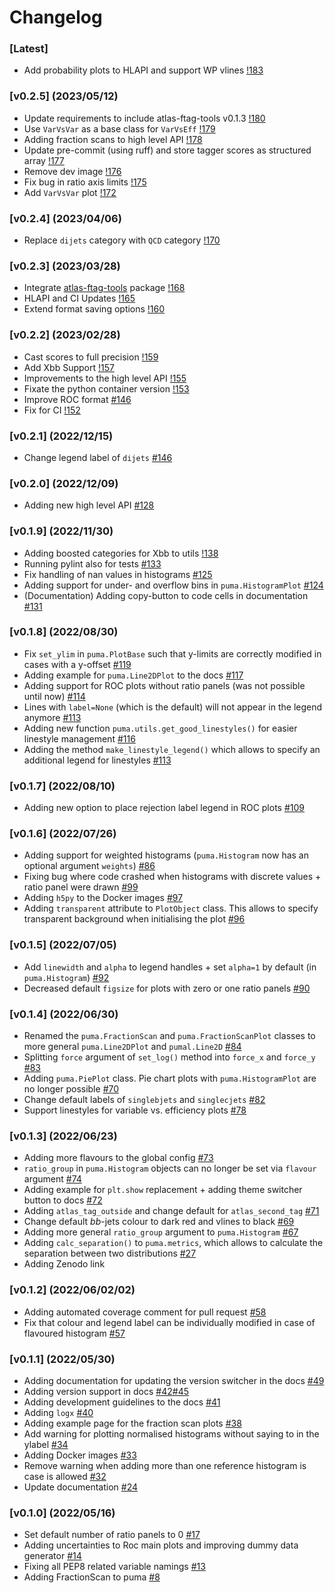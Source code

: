 # Changelog

### [Latest]

- Add probability plots to HLAPI and support WP vlines [!183](https://github.com/umami-hep/puma/pull/183)


### [v0.2.5] (2023/05/12)

- Update requirements to include atlas-ftag-tools v0.1.3 [!180](https://github.com/umami-hep/puma/pull/180)
- Use `VarVsVar` as a base class for `VarVsEff` [!179](https://github.com/umami-hep/puma/pull/179)
- Adding fraction scans to high level API [!178](https://github.com/umami-hep/puma/pull/178)
- Update pre-commit (using ruff) and store tagger scores as structured array [!177](https://github.com/umami-hep/puma/pull/177)
- Remove dev image [!176](https://github.com/umami-hep/puma/pull/176)
- Fix bug in ratio axis limits [!175](https://github.com/umami-hep/puma/pull/175)
- Add `VarVsVar` plot [!172](https://github.com/umami-hep/puma/pull/172)

### [v0.2.4] (2023/04/06)

- Replace `dijets` category with `QCD` category [!170](https://github.com/umami-hep/puma/pull/170)

### [v0.2.3] (2023/03/28)

- Integrate [atlas-ftag-tools](https://github.com/umami-hep/atlas-ftag-tools/) package [!168](https://github.com/umami-hep/puma/pull/168)
- HLAPI and CI Updates [!165](https://github.com/umami-hep/puma/pull/165)
- Extend format saving options [!160](https://github.com/umami-hep/puma/pull/160)

### [v0.2.2] (2023/02/28)

- Cast scores to full precision [!159](https://github.com/umami-hep/puma/pull/159)
- Add Xbb Support [!157](https://github.com/umami-hep/puma/pull/157)
- Improvements to the high level API [!155](https://github.com/umami-hep/puma/pull/155)
- Fixate the python container version [!153](https://github.com/umami-hep/puma/pull/153)
- Improve ROC format [#146](https://github.com/umami-hep/puma/pull/149)
- Fix for CI [!152](https://github.com/umami-hep/puma/pull/152)

### [v0.2.1] (2022/12/15)

- Change legend label of `dijets` [#146](https://github.com/umami-hep/puma/pull/146)

### [v0.2.0] (2022/12/09)

- Adding new high level API [#128](https://github.com/umami-hep/puma/pull/128)

### [v0.1.9] (2022/11/30)

- Adding boosted categories for Xbb to utils [!138](https://github.com/umami-hep/puma/pull/138)
- Running pylint also for tests [#133](https://github.com/umami-hep/puma/pull/133)
- Fix handling of nan values in histograms [#125](https://github.com/umami-hep/puma/pull/125)
- Adding support for under- and overflow bins in `puma.HistogramPlot` [#124](https://github.com/umami-hep/puma/pull/124)
- (Documentation) Adding copy-button to code cells in documentation [#131](https://github.com/umami-hep/puma/pull/131)

### [v0.1.8] (2022/08/30)

- Fix `set_ylim` in `puma.PlotBase` such that y-limits are correctly modified in cases with a y-offset [#119](https://github.com/umami-hep/puma/pull/119)
- Adding example for `puma.Line2DPlot` to the docs [#117](https://github.com/umami-hep/puma/pull/117)
- Adding support for ROC plots without ratio panels (was not possible until now) [#114](https://github.com/umami-hep/puma/pull/114)
- Lines with `label=None` (which is the default) will not appear in the legend anymore [#113](https://github.com/umami-hep/puma/pull/113)
- Adding new function `puma.utils.get_good_linestyles()` for easier linestyle management [#116](https://github.com/umami-hep/puma/pull/116)
- Adding the method `make_linestyle_legend()` which allows to specify an additional legend for linestyles [#113](https://github.com/umami-hep/puma/pull/113)

### [v0.1.7] (2022/08/10)

- Adding new option to place rejection label legend in ROC plots [#109](https://github.com/umami-hep/puma/pull/109)

### [v0.1.6] (2022/07/26)

- Adding support for weighted histograms (`puma.Histogram` now has an optional argument `weights`) [#86](https://github.com/umami-hep/puma/pull/86)
- Fixing bug where code crashed when histograms with discrete values + ratio panel were drawn [#99](https://github.com/umami-hep/puma/pull/99)
- Adding `h5py` to the Docker images [#97](https://github.com/umami-hep/puma/pull/97)
- Adding `transparent` attribute to `PlotObject` class. This allows to specify transparent background when initialising the plot [#96](https://github.com/umami-hep/puma/pull/96)

### [v0.1.5] (2022/07/05)

- Add `linewidth` and `alpha` to legend handles + set `alpha=1` by default (in `puma.Histogram`) [#92](https://github.com/umami-hep/puma/pull/92)
- Decreased default `figsize` for plots with zero or one ratio panels [#90](https://github.com/umami-hep/puma/pull/90)

### [v0.1.4] (2022/06/30)

- Renamed the `puma.FractionScan` and `puma.FractionScanPlot` classes to more general `puma.Line2DPlot` and `pumal.Line2D` [#84](https://github.com/umami-hep/puma/pull/84)
- Splitting `force` argument of `set_log()` method into `force_x` and `force_y` [#83](https://github.com/umami-hep/puma/pull/83)
- Adding `puma.PiePlot` class. Pie chart plots with `puma.HistogramPlot` are no longer possible [#70](https://github.com/umami-hep/puma/pull/70)
- Change default labels of `singlebjets` and `singlecjets` [#82](https://github.com/umami-hep/puma/pull/82)
- Support linestyles for variable vs. efficiency plots [#78](https://github.com/umami-hep/puma/pull/78)

### [v0.1.3] (2022/06/23)

- Adding more flavours to the global config  [#73](https://github.com/umami-hep/puma/pull/73)
- `ratio_group` in `puma.Histogram` objects can no longer be set via `flavour` argument [#74](https://github.com/umami-hep/puma/pull/74)
- Adding example for `plt.show` replacement + adding theme switcher button to docs [#72](https://github.com/umami-hep/puma/pull/72)
- Adding `atlas_tag_outside` and change default for `atlas_second_tag` [#71](https://github.com/umami-hep/puma/pull/71)
- Change default *bb*-jets colour to dark red and vlines to black [#69](https://github.com/umami-hep/puma/pull/69)
- Adding more general `ratio_group` argument to `puma.Histogram` [#67](https://github.com/umami-hep/puma/pull/67)
- Adding `calc_separation()` to `puma.metrics`, which allows to calculate the separation between two distributions [#27](https://github.com/umami-hep/puma/pull/27)
- Adding Zenodo link

### [v0.1.2] (2022/06/02/02)

- Adding automated coverage comment for pull request [#58](https://github.com/umami-hep/puma/pull/58)
- Fix that colour and legend label can be individually modified in case of flavoured histogram [#57](https://github.com/umami-hep/puma/pull/57)

### [v0.1.1] (2022/05/30)

- Adding documentation for updating the version switcher in the docs [#49](https://github.com/umami-hep/puma/pull/49)
- Adding version support in docs [#42](https://github.com/umami-hep/puma/pull/42)[#45](https://github.com/umami-hep/puma/pull/45)
- Adding development guidelines to the docs [#41](https://github.com/umami-hep/puma/pull/41)
- Adding `logx` [#40](https://github.com/umami-hep/puma/pull/40)
- Adding example page for the fraction scan plots [#38](https://github.com/umami-hep/puma/pull/38)
- Add warning for plotting normalised histograms without saying to in the ylabel [#34](https://github.com/umami-hep/puma/pull/34)
- Adding Docker images [#33](https://github.com/umami-hep/puma/pull/33)
- Remove warning when adding more than one reference histogram is case is allowed [#32](https://github.com/umami-hep/puma/pull/32)
- Update documentation [#24](https://github.com/umami-hep/puma/pull/24)

### [v0.1.0] (2022/05/16)

- Set default number of ratio panels to 0 [#17](https://github.com/umami-hep/puma/pull/17)
- Adding uncertainties to Roc main plots and improving dummy data generator [#14](https://github.com/umami-hep/puma/pull/14)
- Fixing all PEP8 related variable namings [#13](https://github.com/umami-hep/puma/pull/13)
- Adding FractionScan to puma [#8](https://github.com/umami-hep/puma/pull/8)
